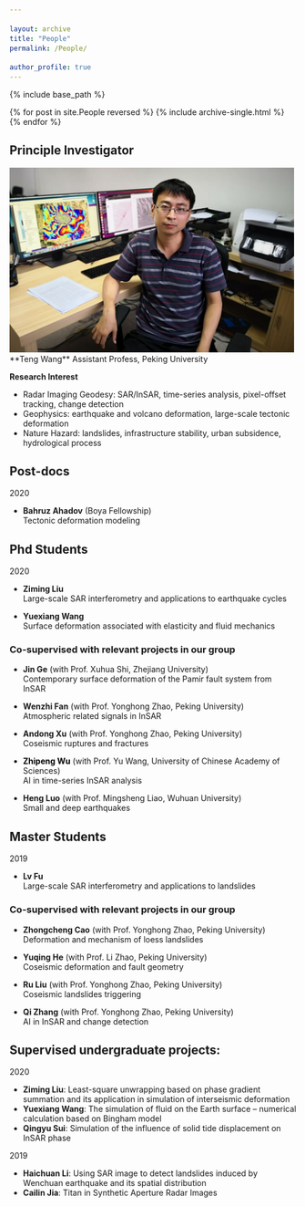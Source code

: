 ```yaml
---

layout: archive
title: "People"
permalink: /People/

author_profile: true
---
```


{% include base_path %}

{% for post in site.People reversed %}
  {% include archive-single.html %}
{% endfor %}


## Principle Investigator

<div style="text-align: left;"> <img src="/images/PI_photo.jpg" alt="PI_photo" width = "500"> </div>  
**Teng Wang**   
Assistant Profess, Peking University  


**Research Interest**

* Radar Imaging Geodesy: SAR/InSAR, time-series analysis, pixel-offset tracking, change detection
* Geophysics: earthquake and volcano deformation, large-scale tectonic deformation
* Nature Hazard: landslides, infrastructure stability, urban subsidence, hydrological process

## Post-docs

2020

* **Bahruz Ahadov** (Boya Fellowship)  
  Tectonic deformation modeling

## Phd Students

2020  

* **Ziming Liu**  
  Large-scale SAR interferometry and applications to earthquake cycles   

* **Yuexiang Wang**  
  Surface deformation associated with elasticity and fluid mechanics  

### **Co-supervised with relevant projects in our group**

* **Jin Ge** (with Prof. Xuhua Shi, Zhejiang University)  
  Contemporary surface deformation of the Pamir fault system from InSAR  

* **Wenzhi Fan** (with Prof. Yonghong Zhao, Peking University)  
  Atmospheric related signals in InSAR  

* **Andong Xu** (with Prof. Yonghong Zhao, Peking University)  
  Coseismic ruptures and fractures  
  
<style type="text/css">
a:link,a:visited{
 text-decoration:none;  /*超链接无下划线*/
 color: black
}
a:hover{
 text-decoration:underline;  /*鼠标放上去有下划线*/
 color: red
}</style>

* **<a href="https://wuzhipeng.cn/">Zhipeng Wu</a>** (with Prof. Yu Wang, University of Chinese Academy of Sciences)   
  AI in time-series InSAR analysis  

* **Heng Luo** (with Prof. Mingsheng Liao, Wuhuan University)  
  Small and deep earthquakes  



## Master Students

2019  

* **Lv Fu**  
  Large-scale SAR interferometry and applications to landslides  

### **Co-supervised with relevant projects in our group**

* **Zhongcheng Cao** (with Prof. Yonghong Zhao, Peking University)  
  Deformation and mechanism of loess landslides   

* **Yuqing He** (with Prof. Li Zhao, Peking University)  
  Coseismic deformation and fault geometry   

* **Ru Liu** (with Prof. Yonghong Zhao, Peking University)  
  Coseismic landslides triggering  

* **Qi Zhang** (with Prof. Yonghong Zhao, Peking University)  
  AI in InSAR and change detection  

## Supervised undergraduate projects:

2020  

* **Ziming Liu**: Least-square unwrapping based on phase gradient summation and its application in simulation of interseismic deformation  
* **Yuexiang Wang**: The simulation of fluid on the Earth surface – numerical calculation based on Bingham model  
* **Qingyu Sui**: Simulation of the influence of solid tide displacement on InSAR phase  

2019  

* **Haichuan Li**: Using SAR image to detect landslides induced by Wenchuan earthquake and its spatial distribution  
* **Cailin Jia**: Titan in Synthetic Aperture Radar Images  
